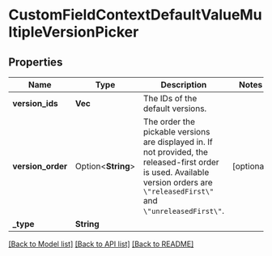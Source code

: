 # CustomFieldContextDefaultValueMultipleVersionPicker

## Properties

Name | Type | Description | Notes
------------ | ------------- | ------------- | -------------
**version_ids** | **Vec<String>** | The IDs of the default versions. | 
**version_order** | Option<**String**> | The order the pickable versions are displayed in. If not provided, the released-first order is used. Available version orders are `\"releasedFirst\"` and `\"unreleasedFirst\"`. | [optional]
**_type** | **String** |  | 

[[Back to Model list]](../README.md#documentation-for-models) [[Back to API list]](../README.md#documentation-for-api-endpoints) [[Back to README]](../README.md)


